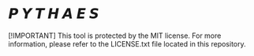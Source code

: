 # 𝙋 𝙔 𝙏 𝙃 𝘼 𝙀 𝙎

[!IMPORTANT]
This tool is protected by the MIT license. For more information, please refer to the LICENSE.txt file located in this repository.

